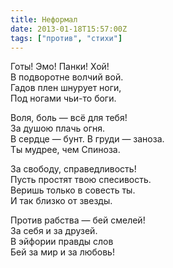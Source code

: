 ```yaml
---
title: Неформал
date: 2013-01-18T15:57:00Z
tags: ["против", "стихи"]
---
```


Готы! Эмо! Панки! Хой!  
В подворотне волчий вой.  
Гадов плен шнурует ноги,  
Под ногами чьи-то боги.

Воля, боль — всё для тебя!  
За душою плачь огня.  
В сердце — бунт. В груди — заноза.  
Ты мудрее, чем Спиноза.

За свободу, справедливость!  
Пусть простят твою спесивость.  
Веришь только в совесть ты.  
И так близко от звезды.

Против рабства — бей смелей!  
За себя и за друзей.  
В эйфории правды слов  
Бей за мир и за любовь!



